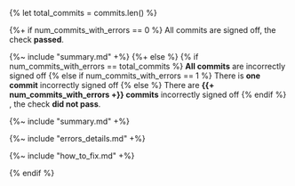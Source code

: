{% let total_commits = commits.len() %}

{%+ if num_commits_with_errors == 0 %}
  All commits are signed off, the check **passed**.

  {%~ include "summary.md" +%}
{%+ else %}
  {% if num_commits_with_errors == total_commits %}
    **All commits** are incorrectly signed off
  {% else if num_commits_with_errors == 1 %}
    There is **one commit** incorrectly signed off
  {% else %}
    There are **{{+ num_commits_with_errors +}} commits** incorrectly signed off
  {% endif %}
  , the check **did not pass**.

  {%~ include "summary.md" +%}

  {%~ include "errors_details.md" +%}

  {%~ include "how_to_fix.md" +%}

{% endif %}
